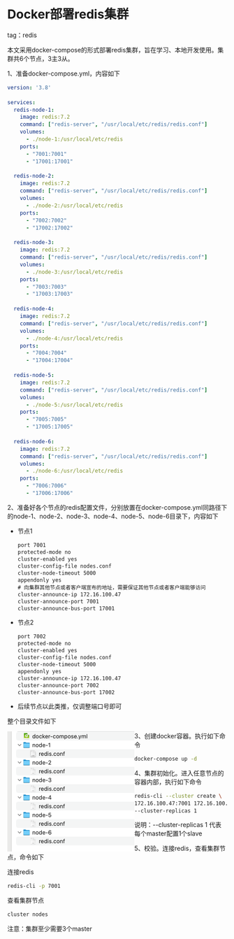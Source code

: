 # Docker部署redis集群

tag：redis



本文采用docker-compose的形式部署redis集群，旨在学习、本地开发使用。集群共6个节点，3主3从。



1、准备docker-compose.yml，内容如下

```yaml
version: '3.8'

services:
  redis-node-1:
    image: redis:7.2
    command: ["redis-server", "/usr/local/etc/redis/redis.conf"]
    volumes:
      - ./node-1:/usr/local/etc/redis
    ports:
      - "7001:7001"
      - "17001:17001"

  redis-node-2:
    image: redis:7.2
    command: ["redis-server", "/usr/local/etc/redis/redis.conf"]
    volumes:
      - ./node-2:/usr/local/etc/redis
    ports:
      - "7002:7002"
      - "17002:17002"

  redis-node-3:
    image: redis:7.2
    command: ["redis-server", "/usr/local/etc/redis/redis.conf"]
    volumes:
      - ./node-3:/usr/local/etc/redis
    ports:
      - "7003:7003"
      - "17003:17003"

  redis-node-4:
    image: redis:7.2
    command: ["redis-server", "/usr/local/etc/redis/redis.conf"]
    volumes:
      - ./node-4:/usr/local/etc/redis
    ports:
      - "7004:7004"
      - "17004:17004"
            
  redis-node-5:
    image: redis:7.2
    command: ["redis-server", "/usr/local/etc/redis/redis.conf"]
    volumes:
      - ./node-5:/usr/local/etc/redis
    ports:
      - "7005:7005"
      - "17005:17005"

  redis-node-6:
    image: redis:7.2
    command: ["redis-server", "/usr/local/etc/redis/redis.conf"]
    volumes:
      - ./node-6:/usr/local/etc/redis
    ports:
      - "7006:7006"
      - "17006:17006"

```



2、准备好各个节点的redis配置文件，分别放置在docker-compose.yml同路径下的node-1、node-2、node-3、node-4、node-5、node-6目录下，内容如下

- 节点1

  ```
  port 7001
  protected-mode no
  cluster-enabled yes
  cluster-config-file nodes.conf
  cluster-node-timeout 5000
  appendonly yes
  # 向集群其他节点或者客户端宣布的地址，需要保证其他节点或者客户端能够访问
  cluster-announce-ip 172.16.100.47
  cluster-announce-port 7001
  cluster-announce-bus-port 17001
  ```

- 节点2

  ```
  port 7002
  protected-mode no
  cluster-enabled yes
  cluster-config-file nodes.conf
  cluster-node-timeout 5000
  appendonly yes
  cluster-announce-ip 172.16.100.47
  cluster-announce-port 7002
  cluster-announce-bus-port 17002
  ```

- 后续节点以此类推，仅调整端口号即可

整个目录文件如下

<img src="resource/image-20240529101835399.png" alt="image-20240529101835399" style="zoom:50%;float:left" />



3、创建docker容器。执行如下命令

```bash
docker-compose up -d
```



4、集群初始化。进入任意节点的容器内部，执行如下命令

```bash
redis-cli --cluster create \
172.16.100.47:7001 172.16.100.47:7002 172.16.100.47:7003 172.16.100.47:7004 172.16.100.47:7005 172.16.100.47:7006 \
--cluster-replicas 1
```

说明：--cluster-replicas 1 代表每个master配置1个slave



5、校验。连接redis，查看集群节点，命令如下

连接redis

```bash
redis-cli -p 7001
```

查看集群节点

```bash
cluster nodes
```



注意：集群至少需要3个master